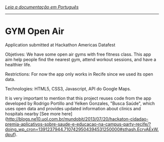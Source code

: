 *[Leia a documentação em Português](https://github.com/yelken/gymopenair/blob/master/README-pt.md)*

---

GYM Open Air
==========

Application submitted at Hackathon Americas Datafest

Objetives: We have some open air gyms with free fitness class. This app aim help people find the nearest gym, attend workout sessions, and have a healthier life. 

Restrictions: For now the app only works in Recife since we used its open data.

Technologies: HTML5, CSS3, Javascript, API do Google Maps.

It is very important to mention that this project reuses code from the app developed by Rodrigo Portillo and Yelken Gonzales, "Busca Saúde", which uses open data and provides updated information about clinics and hospitals nearby [See more here] (http://blogs.ne10.uol.com.br/mundobit/2013/07/20/hackaton-cidadao-premia-aplicativos-sobre-saude-e-educacao-na-campus-party-recife/?doing_wp_cron=1391237944.7107429504394531250000#sthash.EcrvAExW.dpuf).


